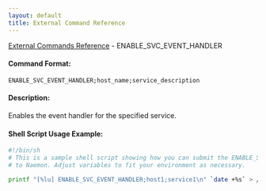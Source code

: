```yaml
---
layout: default
title: External Command Reference
---
```


<!--
************************************************
* AUTO GENERATED PAGE - USE ./update SCRIPT
************************************************
-->

<span class="glyphicon glyphicon-arrow-up"></span><a href="index.html"> External Commands Reference</a> - ENABLE_SVC_EVENT_HANDLER<br>


#### Command Format:

`ENABLE_SVC_EVENT_HANDLER;host_name;service_description`

#### Description:

Enables the event handler for the specified service.

#### Shell Script Usage Example:

```sh
#!/bin/sh
# This is a sample shell script showing how you can submit the ENABLE_SVC_EVENT_HANDLER command
# to Naemon. Adjust variables to fit your environment as necessary.

printf "[%lu] ENABLE_SVC_EVENT_HANDLER;host1;service1\n" `date +%s` > /var/lib/naemon/naemon.cmd
```



